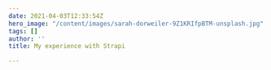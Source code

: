 ```yaml
---
date: 2021-04-03T12:33:54Z
hero_image: "/content/images/sarah-dorweiler-9Z1KRIfpBTM-unsplash.jpg"
tags: []
author: ''
title: My experience with Strapi

---
```

